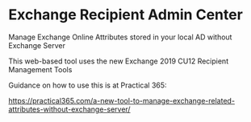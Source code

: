 # Exchange Recipient Admin Center

Manage Exchange Online Attributes stored in your local AD without Exchange Server

This web-based tool uses the new Exchange 2019 CU12 Recipient Management Tools

Guidance on how to use this is at Practical 365:

https://practical365.com/a-new-tool-to-manage-exchange-related-attributes-without-exchange-server/